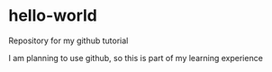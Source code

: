 # hello-world
Repository for my github tutorial

I am planning to use github, so this is part of my learning experience
